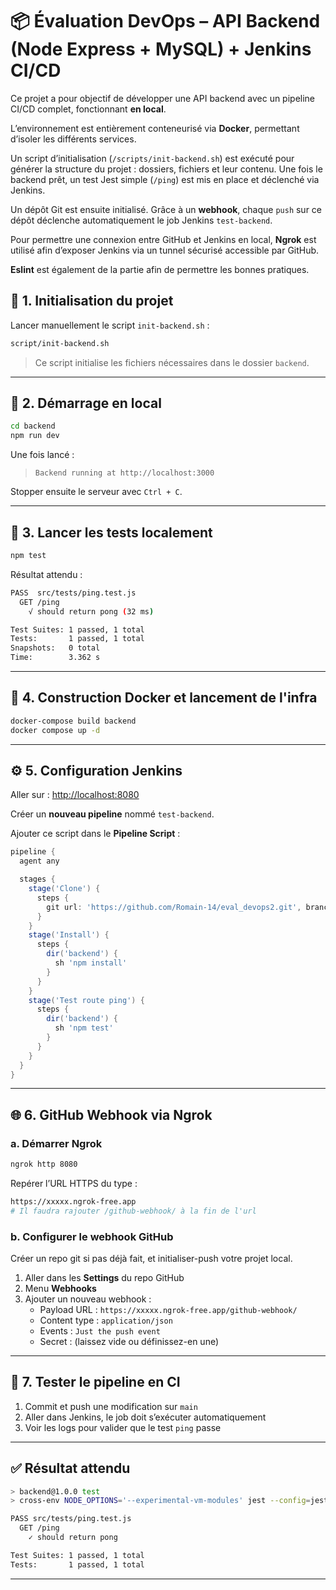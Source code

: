 # 📦 Évaluation DevOps – API Backend (Node Express + MySQL) + Jenkins CI/CD

Ce projet a pour objectif de développer une API backend avec un pipeline CI/CD complet, fonctionnant **en local**.

L’environnement est entièrement conteneurisé via **Docker**, permettant d’isoler les différents services.

Un script d’initialisation (`/scripts/init-backend.sh`) est exécuté pour générer la structure du projet : dossiers, fichiers et leur contenu. Une fois le backend prêt, un test Jest simple (`/ping`) est mis en place et déclenché via Jenkins.

Un dépôt Git est ensuite initialisé. Grâce à un **webhook**, chaque `push` sur ce dépôt déclenche automatiquement le job Jenkins `test-backend`.

Pour permettre une connexion entre GitHub et Jenkins en local, **Ngrok** est utilisé afin d’exposer Jenkins via un tunnel sécurisé accessible par GitHub.

**Eslint** est également de la partie afin de permettre les bonnes pratiques.

## 🧱 1. Initialisation du projet

Lancer manuellement le script `init-backend.sh` :

```sh
script/init-backend.sh
```

> Ce script initialise les fichiers nécessaires dans le dossier `backend`.

---

## 🚀 2. Démarrage en local

```sh
cd backend
npm run dev
```

Une fois lancé :
> `Backend running at http://localhost:3000`

Stopper ensuite le serveur avec `Ctrl + C`.

---

## 🧪 3. Lancer les tests localement

```sh
npm test
```

Résultat attendu :

```sh
PASS  src/tests/ping.test.js
  GET /ping
    √ should return pong (32 ms)

Test Suites: 1 passed, 1 total                         
Tests:       1 passed, 1 total                                         
Snapshots:   0 total
Time:        3.362 s
```

---

## 🐳 4. Construction Docker et lancement de l'infra

```sh
docker-compose build backend
docker compose up -d
```

---

## ⚙️ 5. Configuration Jenkins

Aller sur : [http://localhost:8080](http://localhost:8080)

Créer un **nouveau pipeline** nommé `test-backend`.

Ajouter ce script dans le **Pipeline Script** :

```groovy
pipeline {
  agent any

  stages {
    stage('Clone') {
      steps {
        git url: 'https://github.com/Romain-14/eval_devops2.git', branch: 'main'
      }
    }
    stage('Install') {
      steps {
        dir('backend') {
          sh 'npm install'
        }
      }
    }
    stage('Test route ping') {
      steps {
        dir('backend') {
          sh 'npm test'
        }
      }
    }
  }
}
```

---

## 🌐 6. GitHub Webhook via Ngrok


### a. Démarrer Ngrok

```sh
ngrok http 8080
```

Repérer l’URL HTTPS du type :

```sh
https://xxxxx.ngrok-free.app
# Il faudra rajouter /github-webhook/ à la fin de l'url
```

### b. Configurer le webhook GitHub

Créer un repo git si pas déjà fait, et initialiser-push votre projet local.

1. Aller dans les **Settings** du repo GitHub
2. Menu **Webhooks**
3. Ajouter un nouveau webhook :
   - Payload URL : `https://xxxxx.ngrok-free.app/github-webhook/`
   - Content type : `application/json`
   - Events : `Just the push event`
   - Secret : (laissez vide ou définissez-en une)

---

## 🔁 7. Tester le pipeline en CI

1. Commit et push une modification sur `main`
2. Aller dans Jenkins, le job doit s’exécuter automatiquement
3. Voir les logs pour valider que le test `ping` passe

---

## ✅ Résultat attendu

```sh
> backend@1.0.0 test
> cross-env NODE_OPTIONS='--experimental-vm-modules' jest --config=jest.config.mjs

PASS src/tests/ping.test.js
  GET /ping
    ✓ should return pong

Test Suites: 1 passed, 1 total
Tests:       1 passed, 1 total
```

---
